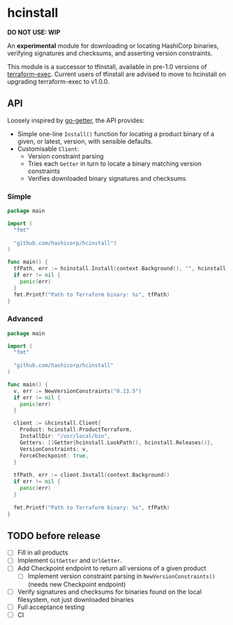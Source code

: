 # hcinstall

**DO NOT USE: WIP**

An **experimental** module for downloading or locating HashiCorp binaries, verifying signatures and checksums, and asserting version constraints.

This module is a successor to tfinstall, available in pre-1.0 versions of [terraform-exec](https://github.com/hashicorp/terraform-exec). Current users of tfinstall are advised to move to hcinstall on upgrading terraform-exec to v1.0.0.

## API

Loosely inspired by [go-getter](https://github.com/hashicorp/go-getter), the API provides:

 - Simple one-line `Install()` function for locating a product binary of a given, or latest, version, with sensible defaults.
 - Customisable `Client`:
   - Version constraint parsing
   - Tries each `Getter` in turn to locate a binary matching version constraints
   - Verifies downloaded binary signatures and checksums

### Simple

```go
package main

import (
  "fmt"
  
  "github.com/hashicorp/hcinstall")
)

func main() {
  tfPath, err := hcinstall.Install(context.Background(), "", hcinstall.ProductTerraform, "0.13.5")
  if err != nil {
    panic(err)
  }
  fmt.Printf("Path to Terraform binary: %s", tfPath)
}
```

### Advanced

```go
package main

import (
  "fmt"
  
  "github.com/hashicorp/hcinstall"
)

func main() {
  v, err := NewVersionConstraints("0.13.5")
  if err != nil {
    panic(err)
  }

  client := &hcinstall.Client{
    Product: hcinstall.ProductTerraform,
    InstallDir: "/usr/local/bin",
    Getters: []Getter{hcinstall.LookPath(), hcinstall.Releases()},
    VersionConstraints: v,
    ForceCheckpoint: true,
  }
  
  tfPath, err := client.Install(context.Background()
  if err != nil {
    panic(err)
  }
  
  fmt.Printf("Path to Terraform binary: %s", tfPath)
}
```


## TODO before release

 - [ ] Fill in all products
 - [ ] Implement `GitGetter` and `UrlGetter`. 
 - [ ] Add Checkpoint endpoint to return all versions of a given product
     - [ ] Implement version constraint parsing in `NewVersionConstraints()` (needs new Checkpoint endpoint)
 - [ ] Verify signatures and checksums for binaries found on the local filesystem, not just downloaded binaries
 - [ ] Full acceptance testing
 - [ ] CI
